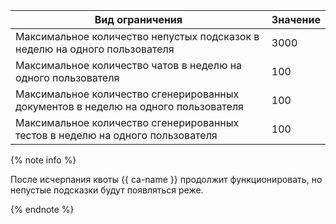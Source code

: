 **Вид ограничения** | **Значение**
----- | -----
Максимальное количество непустых подсказок в неделю на одного пользователя | 3000
Максимальное количество чатов в неделю на одного пользователя | 100
Максимальное количество сгенерированных документов в неделю на одного пользователя | 100
Максимальное количество сгенерированных тестов в неделю на одного пользователя | 100

{% note info %}

После исчерпания квоты {{ ca-name }} продолжит функционировать, но непустые подсказки будут появляться реже.

{% endnote %}